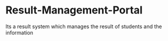 # Result-Management-Portal
Its a result system which manages the result of students and the information
